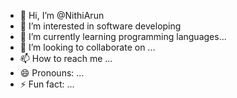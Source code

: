- 👋 Hi, I’m @NithiArun
- 👀 I’m interested in software developing
- 🌱 I’m currently learning programming languages...
- 💞️ I’m looking to collaborate on ...
- 📫 How to reach me ...
- 😄 Pronouns: ...
- ⚡ Fun fact: ...

<!---
NithiArun/NithiArun is a ✨ special ✨ repository because its `README.md` (this file) appears on your GitHub profile.
You can click the Preview link to take a look at your changes.
--->
